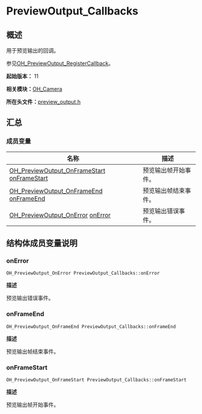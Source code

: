# PreviewOutput_Callbacks


## 概述

用于预览输出的回调。

参见[OH_PreviewOutput_RegisterCallback](_o_h___camera.md#oh_previewoutput_registercallback)。

**起始版本：** 11

**相关模块：**[OH_Camera](_o_h___camera.md)

**所在头文件：**[preview_output.h](preview__output_8h.md)


## 汇总


### 成员变量

| 名称 | 描述 | 
| -------- | -------- |
| [OH_PreviewOutput_OnFrameStart](_o_h___camera.md#oh_previewoutput_onframestart) [onFrameStart](#onframestart) | 预览输出帧开始事件。 | 
| [OH_PreviewOutput_OnFrameEnd](_o_h___camera.md#oh_previewoutput_onframeend) [onFrameEnd](#onframeend) | 预览输出帧结束事件。 | 
| [OH_PreviewOutput_OnError](_o_h___camera.md#oh_previewoutput_onerror) [onError](#onerror) | 预览输出错误事件。 | 


## 结构体成员变量说明


### onError

```
OH_PreviewOutput_OnError PreviewOutput_Callbacks::onError
```

**描述**

预览输出错误事件。


### onFrameEnd

```
OH_PreviewOutput_OnFrameEnd PreviewOutput_Callbacks::onFrameEnd
```

**描述**

预览输出帧结束事件。


### onFrameStart

```
OH_PreviewOutput_OnFrameStart PreviewOutput_Callbacks::onFrameStart
```

**描述**

预览输出帧开始事件。
